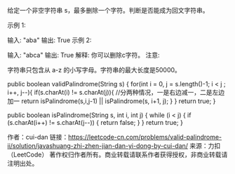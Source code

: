 给定一个非空字符串 s，最多删除一个字符。判断是否能成为回文字符串。

示例 1:

输入: "aba"
输出: True
示例 2:

输入: "abca"
输出: True
解释: 你可以删除c字符。
注意:

字符串只包含从 a-z 的小写字母。字符串的最大长度是50000。


public boolean validPalindrome(String s) {
    for(int i = 0, j = s.length()-1; i < j ; i++, j--){
        if(s.charAt(i) != s.charAt(j)){
            //分两种情况，一是右边减一，二是左边加一
            return isPalindrome(s,i,j-1) || isPalindrome(s, i+1, j);
        }
    }
    return true;
}

public boolean isPalindrome(String s, int i, int j) {
    while (i < j) {
        if (s.charAt(i++) != s.charAt(j--)) {
            return false;
        }
    }
    return true;
}

作者：cui-dan
链接：https://leetcode-cn.com/problems/valid-palindrome-ii/solution/javashuang-zhi-zhen-jian-dan-yi-dong-by-cui-dan/
来源：力扣（LeetCode）
著作权归作者所有。商业转载请联系作者获得授权，非商业转载请注明出处。